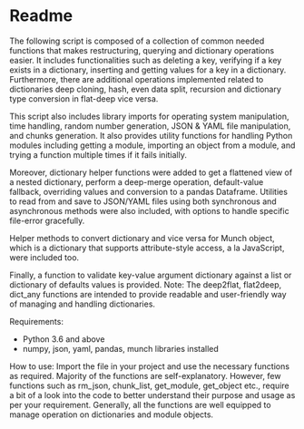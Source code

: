 # Readme

The following script is composed of a collection of common needed functions that makes restructuring, querying and dictionary operations easier. It includes functionalities such as deleting a key, verifying if a key exists in a dictionary, inserting and getting values for a key in a dictionary. Furthermore, there are additional operations implemented related to dictionaries deep cloning, hash, even data split, recursion and dictionary type conversion in flat-deep vice versa.

This script also includes library imports for operating system manipulation, time handling, random number generation, JSON & YAML file manipulation, and chunks generation. It also provides utility functions for handling Python modules including getting a module, importing an object from a module, and trying a function multiple times if it fails initially.

Moreover, dictionary helper functions were added to get a flattened view of a nested dictionary, perform a deep-merge operation, default-value fallback, overriding values and conversion to a pandas Dataframe. Utilities to read from and save to JSON/YAML files using both synchronous and asynchronous methods were also included, with options to handle specific file-error gracefully. 

Helper methods to convert dictionary and vice versa for Munch object, which is a dictionary that supports attribute-style access, a la JavaScript, were included too. 

Finally, a function to validate key-value argument dictionary against a list or dictionary of defaults values is provided.
Note: The deep2flat, flat2deep, dict_any functions are intended to provide readable and user-friendly way of managing and handling dictionaries.

Requirements: 
- Python 3.6 and above
- numpy, json, yaml, pandas, munch libraries installed

How to use:
Import the file in your project and use the necessary functions as required. Majority of the functions are self-explanatory. However, few functions such as rm_json, chunk_list, get_module, get_object etc., require a bit of a look into the code to better understand their purpose and usage as per your requirement. Generally, all the functions are well equipped to manage operation on dictionaries and module objects.